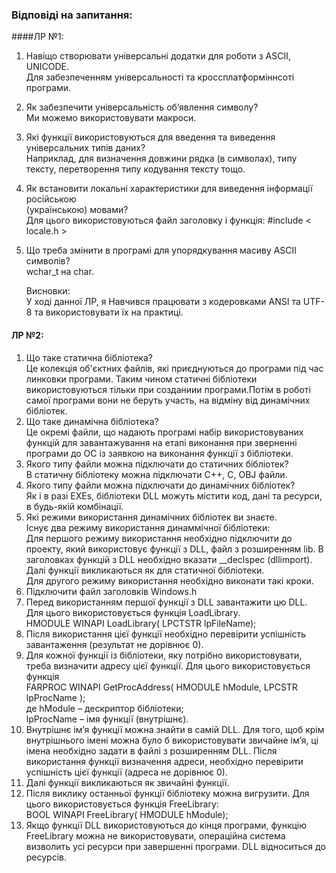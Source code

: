 ### Відповіді на запитання:
####ЛР №1:

1.	Навіщо створювати універсальні додатки для роботи з ASCII, UNICODE.  
Для забезпеченням універсальності та кроссплатформіннсоті програми.  
2.	Як забезпечити універсальність об’явлення символу?	 
Ми можемо використовувати макроси.  
3.	Які функції використовуються для введення та виведення універсальних типів даних?  
Наприклад, для визначення довжини рядка (в символах), типу тексту, перетворення типу
кодування тексту тощо.  
4.	Як встановити локальні характеристики для виведення інформації російською  
(українською) мовами?  
Для цього використовуються	файл заголовку і функція: #include < locale.h >  
5.	Що треба змінити в програмі для упорядкування масиву ASCII символів?  
	wchar_t на char.  

	Висновки:  
	У ході данної ЛР, я Навчився працювати з кодеровками ANSI та UTF-8 та використовувати їх на практиці.  	

#### ЛР №2:

1.	Що таке статична бібліотека?  
Це колекція об'єктних файлів, які приєднуються до програми під час линковки програми. Таким чином статичні бібліотеки використовуються тільки при созданиии програми.Потім в роботі самої програми вони не беруть участь, на відміну від динамічних бібліотек.  
2.	Що таке динамічна бібліотека?  
Це окремі файли, що надають програмі набір використовуваних функцій для завантажування на етапі виконання при зверненні програми до ОС із заявкою на виконання функції з бібліотеки.  
3.	Якого типу файли можна підключати до статичних бібліотек?  
В статичну бібліотеку можна підключати C++, C, OBJ файли.  
4.	Якого типу файли можна підключати до  динамічних бібліотек?  
Як і в разі EXEs, бібліотеки DLL можуть містити код, дані та ресурси, в будь-якій комбінації.  
5.	Які режими використання динамічних бібліотек ви знаєте.  
Існує два режиму використання динаммічної бібліотеки:  
Для першого режиму використання необхідно підключити до проекту, який використовує функції з DLL, файл з розширенням lib. В заголовках функцій з DLL необхідно вказати __declspec (dllimport). Далі функції викликаються як для статичної бібліотеки.  
 Для  другого режиму використання необхідно виконати такі кроки.  
 1.	Підключити файл заголовків Windows.h  
 2.	Перед використанням першої функції з DLL завантажити цю DLL. Для цього використовується функція LoadLibrary.  
HMODULE WINAPI LoadLibrary(  LPCTSTR lpFileName);    
 3.	Після використання цієї функції необхідно перевірити успішність завантаження (результат не дорівнює 0).  
 4.	Для кожної функції із бібліотеки, яку потрібно використовувати, треба визначити адресу цієї функції. Для цього використовується функція  
FARPROC WINAPI GetProcAddress( HMODULE hModule, LPCSTR lpProcName );  
	де hModule – дескриптор бібліотеки;  
	lpProcName – імя функції (внутрішнє).  
 5.	Внутрішнє ім’я функції можна знайти в самій DLL. Для того, щоб крім внутрішнього імені можна було б використовувати звичайне ім’я, ці імена необхідно задати в файлі з розширенням DLL. Після використання функції визначення адреси, необхідно перевірити успішність цієї функції (адреса не дорівнює 0).  
 6.	Далі функції викликаються як звичайні функції.  
 7.	Після виклику останньої функції бібліотеку можна вигрузити. Для цього використовується функція FreeLibrary:  
BOOL WINAPI FreeLibrary( HMODULE hModule);  
 8.	Якщо функції DLL використовуються до кінця програми, функцію FreeLibrary можна не використовувати, операційна система визволить усі ресурси при завершенні програми. DLL відноситься до ресурсів.  

